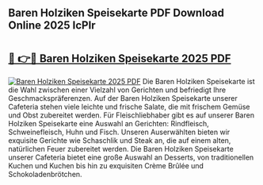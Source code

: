 ## Baren Holziken Speisekarte PDF Download Online 2025 IcPIr

# <h2><a href="http://gc9z92.nevu.top/?p=Baren+Holziken+Speisekarte">🔗 👉🔴 Baren Holziken Speisekarte 2025 PDF</a></h2>

[![Baren Holziken Speisekarte 2025 PDF](https://i.imgur.com/dBaPXMq.png)](http://gc9z92.nevu.top/?p=Baren+Holziken+Speisekarte)
Die Baren Holziken Speisekarte ist die Wahl zwischen einer Vielzahl von Gerichten und befriedigt Ihre Geschmackspräferenzen. Auf der Baren Holziken Speisekarte unserer Cafeteria stehen viele leichte und frische Salate, die mit frischem Gemüse und Obst zubereitet werden. Für Fleischliebhaber gibt es auf unserer Baren Holziken Speisekarte eine Auswahl an Gerichten: Rindfleisch, Schweinefleisch, Huhn und Fisch. Unseren Auserwählten bieten wir exquisite Gerichte wie Schaschlik und Steak an, die auf einem alten, natürlichen Feuer zubereitet werden. Die Baren Holziken Speisekarte unserer Cafeteria bietet eine große Auswahl an Desserts, von traditionellen Kuchen und Kuchen bis hin zu exquisiten Crème Brûlée und Schokoladenbrötchen.
